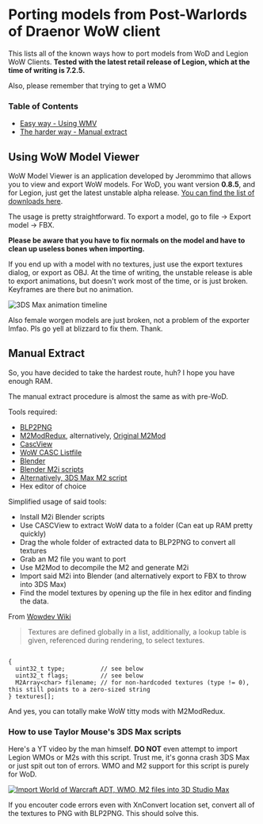 # Porting models from Post-Warlords of Draenor WoW client

This lists all of the known ways how to port models from WoD and Legion WoW Clients. **Tested with the latest retail release of Legion, which at the time of writing is 7.2.5.** 

Also, please remember that trying to get a WMO
### Table of Contents
* [Easy way - Using WMV](Using-WoW-Model-Viewer)
* [The harder way - Manual extract](Manual-extract)

## Using WoW Model Viewer
WoW Model Viewer is an application developed by Jerommimo that allows you to view and export WoW models.
For WoD, you want version **0.8.5**, and for Legion, just get the latest unstable alpha release. [You can find the list of downloads here](https://wowmodelviewer.net/wordpress/?page_id=27).

The usage is pretty straightforward. To export a model, go to file -> Export model -> FBX.

**Please be aware that you have to fix normals on the model and have to clean up useless bones when importing.** 

If you end up with a model with no textures, just use the export textures dialog, or export as OBJ. At the time of writing, the unstable release is able to export animations, but doesn't work most of the time, or is just broken. Keyframes are there but no animation.

![3DS Max animation timeline](/img/timeline.png)

Also female worgen models are just broken, not a problem of the exporter lmfao. Pls go yell at blizzard to fix them. Thank.

## Manual Extract

So, you have decided to take the hardest route, huh? I hope you have enough RAM.

The manual extract procedure is almost the same as with pre-WoD.

Tools required:
* [BLP2PNG](http://www.wowinterface.com/downloads/info6127-BLP2PNG.html)
* [M2ModRedux](https://bitbucket.org/suncurio/m2mod/downloads/), alternatively, [Original M2Mod](http://www.mediafire.com/file/uuvi6jonoz7un2u/M2Mod_470b.zip)
* [CascView](http://www.zezula.net/en/casc/main.html)
* [WoW CASC Listfile](https://github.com/bloerwald/LegionFiles)
* [Blender](https://www.blender.org/)
* [Blender M2i scripts](https://bitbucket.org/suncurio/blender-m2i-scripts/downloads/)
* [Alternatively, 3DS Max M2 script](https://www.dropbox.com/s/hoiqm0n3u4ybdqs/TaylorMouse-Adt-Wmo-ImportScript.zip)
* Hex editor of choice

Simplified usage of said tools:
* Install M2i Blender scripts
* Use CASCView to extract WoW data to a folder (Can eat up RAM pretty quickly)
* Drag the whole folder of extracted data to BLP2PNG to convert all textures
* Grab an M2 file you want to port
* Use M2Mod to decompile the M2 and generate M2i
* Import said M2i into Blender (and alternatively export to FBX to throw into 3DS Max)
* Find the model textures by opening up the file in hex editor and finding the data.

From [Wowdev Wiki](https://wowdev.wiki/M2#Textures)
>Textures are defined globally in a list, additionally, a lookup table is given, referenced during rendering, to select textures.

```struct M2Texture

{
  uint32_t type;          // see below
  uint32_t flags;         // see below
  M2Array<char> filename; // for non-hardcoded textures (type != 0), this still points to a zero-sized string
} textures[];
```

And yes, you can totally make WoW titty mods with M2ModRedux.

### How to use Taylor Mouse's 3DS Max scripts
Here's a YT video by the man himself. **DO NOT** even attempt to import Legion WMOs or M2s with this script. Trust me, it's gonna crash 3DS Max or just spit out ton of errors. WMO and M2 support for this script is purely for WoD.

[![Import World of Warcraft ADT, WMO, M2 files into 3D Studio Max](http://img.youtube.com/vi/mQTJMy0ebjU/0.jpg)](https://youtu.be/mQTJMy0ebjU)

If you encouter code errors even with XnConvert location set, convert all of the textures to PNG with BLP2PNG. This should solve this.
